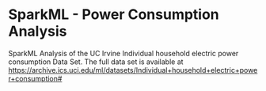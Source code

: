 # SparkML  - Power Consumption Analysis 

SparkML Analysis of the UC Irvine Individual household electric power consumption Data Set.
The full data set is available at https://archive.ics.uci.edu/ml/datasets/Individual+household+electric+power+consumption#


